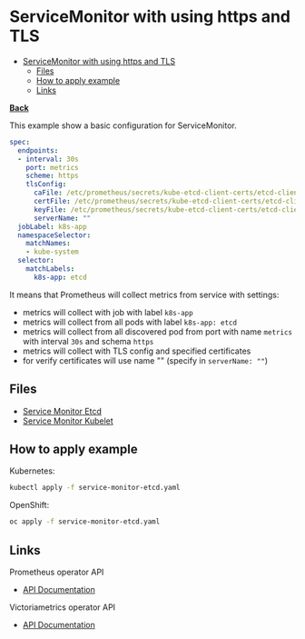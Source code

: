 # ServiceMonitor with using https and TLS

* [ServiceMonitor with using https and TLS](#servicemonitor-with-using-https-and-tls)
  * [Files](#files)
  * [How to apply example](#how-to-apply-example)
  * [Links](#links)

**[Back](../../README.md)**

This example show a basic configuration for ServiceMonitor.

```yaml
spec:
  endpoints:
  - interval: 30s
    port: metrics
    scheme: https
    tlsConfig:
      caFile: /etc/prometheus/secrets/kube-etcd-client-certs/etcd-client-ca.crt
      certFile: /etc/prometheus/secrets/kube-etcd-client-certs/etcd-client.crt
      keyFile: /etc/prometheus/secrets/kube-etcd-client-certs/etcd-client.key
      serverName: ""
  jobLabel: k8s-app
  namespaceSelector:
    matchNames:
    - kube-system
  selector:
    matchLabels:
      k8s-app: etcd
```

It means that Prometheus will collect metrics from service with settings:

* metrics will collect with job with label `k8s-app`
* metrics will collect from all pods with label `k8s-app: etcd`
* metrics will collect from all discovered pod from port with name `metrics` with interval `30s` and schema `https`
* metrics will collect with TLS config and specified certificates
* for verify certificates will use name "" (specify in `serverName: ""`)

## Files

* [Service Monitor Etcd](service-monitor-etcd.yaml)
* [Service Monitor Kubelet](service-monitor-kubelet.yaml)

## How to apply example

Kubernetes:

```bash
kubectl apply -f service-monitor-etcd.yaml
```

OpenShift:

```bash
oc apply -f service-monitor-etcd.yaml
```

## Links

Prometheus operator API

* [API Documentation](https://github.com/prometheus-operator/prometheus-operator/blob/master/Documentation/api.md)

Victoriametrics operator API

* [API Documentation](https://docs.victoriametrics.com/operator/api.html)
